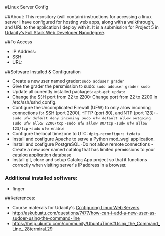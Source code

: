 #Linux Server Config

##About:
This repository (will contain) instructions for accessing a linux server I have configured for hosting web apps, along with a walkthrough, and URL to the application I deploy with it. It is a submission for Project 5 in [Udacity’s Full Stack Web Developer Nanodegree](https://www.udacity.com/course/full-stack-web-developer-nanodegree--nd004).

##To Access
* IP Address:
* SSH:
* URL:

##Software Installed & Configuration
* Create a new user named grader: `sudo adduser grader`
* Give the grader the persmission to sudo: `sudo adduser grader sudo`
* Update all currently installed packages: `apt-get update`
* Change the SSH port from 22 to 2200: Change port from 22 to 2200 in /etc/ssh/sshd_config.
* Configure the Uncomplicated Firewall (UFW) to only allow incoming connections for SSH (port 2200), HTTP (port 80), and NTP (port 123):
  -`sudo ufw default deny incoming`
  -`sudo ufw default allow outgoing`
  -`sudo ufw allow 2200/tcp`
  -`sudo ufw allow 80/tcp`
  -`sudo ufw allow 123/tcp`
  -`sudo ufw enable`
* Configure the local timezone to UTC: `dpkg-reconfigure tzdata`
* Install and configure Apache to serve a Python mod_wsgi application.
* Install and configure PostgreSQL
  -Do not allow remote connections
  -Create a new user named catalog that has limited permissions to your catalog application database
* Install git, clone and setup Catalog App project so that it functions correctly when visiting server's IP address in a browser.

### Additional installed software:
* finger

##References:
* Course materials for Udacity's [Configuring Linux Web Servers](https://www.udacity.com/course/configuring-linux-web-servers--ud299).
* http://askubuntu.com/questions/7477/how-can-i-add-a-new-user-as-sudoer-using-the-command-line
* https://help.ubuntu.com/community/UbuntuTime#Using_the_Command_Line_.28terminal.29
